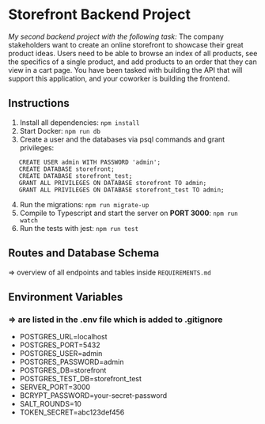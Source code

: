 # Storefront Backend Project

*My second backend project with the following task:*
The company stakeholders want to create an online storefront to showcase their great product ideas. Users need to be able to browse an index of all products, see the specifics of a single product, and add products to an order that they can view in a cart page. You have been tasked with building the API that will support this application, and your coworker is building the frontend.

## Instructions

1. Install all dependencies:
   `npm install`
2. Start Docker: `npm run db`
3. Create a user and the databases via psql commands and grant privileges:

```
   CREATE USER admin WITH PASSWORD 'admin';
   CREATE DATABASE storefront;
   CREATE DATABASE storefront_test;
   GRANT ALL PRIVILEGES ON DATABASE storefront TO admin;
   GRANT ALL PRIVILEGES ON DATABASE storefront_test TO admin;
```

4. Run the migrations:
   `npm run migrate-up`
5. Compile to Typescript and start the server on **PORT 3000**:
   `npm run watch`
6. Run the tests with jest:
   `npm run test`

## Routes and Database Schema

=> overview of all endpoints and tables inside `REQUIREMENTS.md`

## Environment Variables

### => are listed in the .env file which is added to .gitignore

- POSTGRES_URL=localhost
- POSTGRES_PORT=5432
- POSTGRES_USER=admin
- POSTGRES_PASSWORD=admin
- POSTGRES_DB=storefront
- POSTGRES_TEST_DB=storefront_test
- SERVER_PORT=3000
- BCRYPT_PASSWORD=your-secret-password
- SALT_ROUNDS=10
- TOKEN_SECRET=abc123def456
